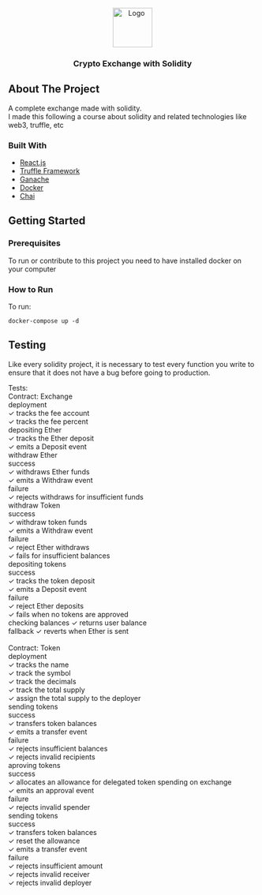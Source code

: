 <div id="top"></div>

<!-- PROJECT LOGO -->
<br />
<div align="center">
    <img src="https://user-images.githubusercontent.com/20786863/142437837-97a2954b-baa9-42de-a1ed-254194976765.png" alt="Logo" width="80" height="80">

  <h3 align="center">Crypto Exchange with Solidity</h3>

</div>

<!-- ABOUT THE PROJECT -->
## About The Project

<div>A complete exchange made with solidity.</div>
<div>I made this following a course about solidity and related technologies like web3, truffle, etc</div>

### Built With

* [React.js](https://reactjs.org/)
* [Truffle Framework](https://www.trufflesuite.com/truffle)
* [Ganache](https://www.trufflesuite.com/ganache)
* [Docker](https://www.docker.com/)
* [Chai](https://www.chaijs.com/)

<!-- GETTING STARTED -->
## Getting Started

### Prerequisites

To run or contribute to this project you need to have installed docker on your computer

### How to Run

To run:

```
docker-compose up -d
```

<!-- Test Driven Development -->
## Testing

Like every solidity project, it is necessary to test every function you write to ensure that it does not have a bug before going to production.

Tests:</br>
  Contract: Exchange</br>
    deployment</br>
      ✓ tracks the fee account </br>
      ✓ tracks the fee percent </br>
    depositing Ether</br>
      ✓ tracks the Ether deposit</br>
      ✓ emits a Deposit event</br>
    withdraw Ether</br>
      success</br>
        ✓ withdraws Ether funds</br>
        ✓ emits a Withdraw event</br>
      failure</br>
        ✓ rejects withdraws for insufficient funds</br>
    withdraw Token</br>
      success</br>
        ✓ withdraw token funds</br>
        ✓ emits a Withdraw event</br>
      failure</br>
        ✓ reject Ether withdraws</br>
        ✓ fails for insufficient balances</br>
    depositing tokens</br>
      success</br>
        ✓ tracks the token deposit</br>
        ✓ emits a Deposit event</br>
      failure</br>
        ✓ reject Ether deposits</br>
        ✓ fails when no tokens are approved</br>
    checking balances
      ✓ returns user balance</br>
    fallback
      ✓ reverts when Ether is sent</br>
</br>
  Contract: Token</br>
    deployment</br>
      ✓ tracks the name</br>
      ✓ track the symbol</br>
      ✓ track the decimals</br>
      ✓ track the total supply</br>
      ✓ assign the total supply to the deployer</br>
    sending tokens</br>
      success</br>
        ✓ transfers token balances</br>
        ✓ emits a transfer event</br>
      failure</br>
        ✓ rejects insufficient balances</br>
        ✓ rejects invalid recipients</br>
    aproving tokens</br>
      success</br>
        ✓ allocates an allowance for delegated token spending on exchange</br>
        ✓ emits an approval event</br>
      failure</br>
        ✓ rejects invalid spender</br>
    sending tokens</br>
      success</br>
        ✓ transfers token balances</br>
        ✓ reset the allowance</br>
        ✓ emits a transfer event</br>
      failure</br>
        ✓ rejects insufficient amount</br>
        ✓ rejects invalid receiver</br>
        ✓ rejects invalid deployer</br>
